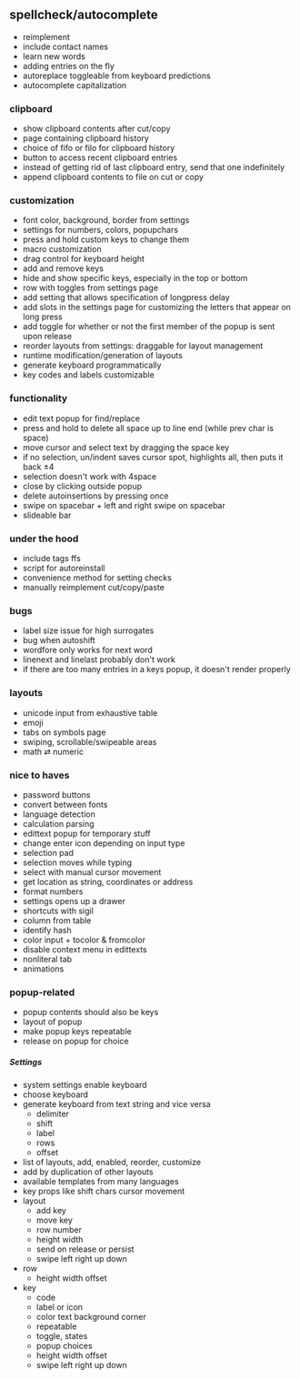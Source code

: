 ## spellcheck/autocomplete ###
+ reimplement
+ include contact names
+ learn new words
+ adding entries on the fly
+ autoreplace toggleable from keyboard predictions 
+ autocomplete capitalization

### clipboard ###
+ show clipboard contents after cut/copy
+ page containing clipboard history
+ choice of fifo or filo for clipboard history
+ button to access recent clipboard entries
+ instead of getting rid of last clipboard entry, send that one indefinitely
+ append clipboard contents to file on cut or copy

### customization ###
+ font color, background, border from settings
+ settings for numbers, colors, popupchars
+ press and hold custom keys to change them
+ macro customization
+ drag control for keyboard height
+ add and remove keys
+ hide and show specific keys, especially in the top or bottom
+ row with toggles from settings page
+ add setting that allows specification of longpress delay
+ add slots in the settings page for customizing the letters that appear on long press
+ add toggle for whether or not the first member of the popup is sent upon release
+ reorder layouts from settings: draggable for layout management
+ runtime modification/generation of layouts
+ generate keyboard programmatically
+ key codes and labels customizable

### functionality ###
+ edit text popup for find/replace
+ press and hold to delete all space up to line end (while prev char is space)
+ move cursor and select text by dragging the space key
+ if no selection, un/indent saves cursor spot, highlights all, then puts it back ±4
+ selection doesn't work with 4space
+ close by clicking outside popup
+ delete autoinsertions by pressing once
+ swipe on spacebar + left and right swipe on spacebar
+ slideable bar

### under the hood ###
+ include tags ffs
+ script for autoreinstall
+ convenience method for setting checks
+ manually reimplement cut/copy/paste

### bugs ###
+ label size issue for high surrogates
+ bug when autoshift
+ wordfore only works for next word
+ linenext and linelast probably don't work
+ if there are too many entries in a keys popup, it doesn't render properly

### layouts ###
+ unicode input from exhaustive table
+ emoji 
+ tabs on symbols page 
+ swiping, scrollable/swipeable areas
+ math ⇄ numeric

### nice to haves ###
+ password buttons
+ convert between fonts
+ language detection
+ calculation parsing
+ edittext popup for temporary stuff
+ change enter icon depending on input type
+ selection pad
+ selection moves while typing
+ select with manual cursor movement
+ get location as string, coordinates or address
+ format numbers
+ settings opens up a drawer
+ shortcuts with sigil
+ column from table
+ identify hash
+ color input + tocolor & fromcolor
+ disable context menu in edittexts
+ nonliteral tab
+ animations

### popup-related ###
+ popup contents should also be keys
+ layout of popup
+ make popup keys repeatable
+ release on popup for choice


##### Settings #####
+ system settings enable keyboard
+ choose keyboard
+ generate keyboard from text string and vice versa
    + delimiter
    + shift
    + label
    + rows
    + offset
+ list of layouts, add, enabled, reorder, customize
+ add by duplication of other layouts
+ available templates from many languages
+ key props like shift chars cursor movement
+ layout
    + add key
    + move key
    + row number
    + height width
    + send on release or persist
    + swipe left right up down
+ row
    + height width offset
+ key
    + code
    + label or icon
    + color text background corner
    + repeatable
    + toggle, states
    + popup choices
    + height width offset
    + swipe left right up down
